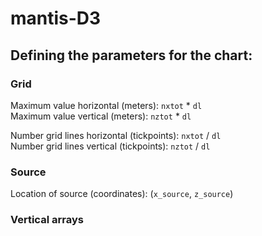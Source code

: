 # mantis-D3

## Defining the parameters for the chart:

### Grid

Maximum value horizontal (meters): `nxtot` * `dl` \
Maximum value vertical (meters): `nztot` * `dl`

Number grid lines horizontal (tickpoints): `nxtot` / `dl` \
Number grid lines vertical (tickpoints): `nztot` / `dl`

### Source

Location of source (coordinates): (`x_source`, `z_source`)

### Vertical arrays




